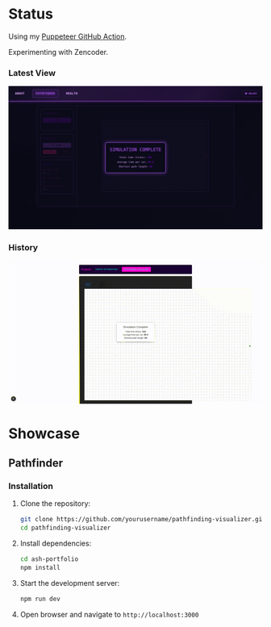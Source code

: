 # Status

Using my [Puppeteer GitHub Action](https://github.com/ashfordhill/puppeteer-action).

Experimenting with Zencoder.

### Latest View

![](./timeline/screenshot-latest.png)

### History

![](./timeline/timeline.gif)

# Showcase

## Pathfinder

### Installation

1. Clone the repository:
   ```bash
   git clone https://github.com/yourusername/pathfinding-visualizer.git
   cd pathfinding-visualizer
   ```

2. Install dependencies:
   ```bash
   cd ash-portfolio
   npm install
   ```

3. Start the development server:
   ```bash
   npm run dev
   ```

4. Open browser and navigate to `http://localhost:3000`
